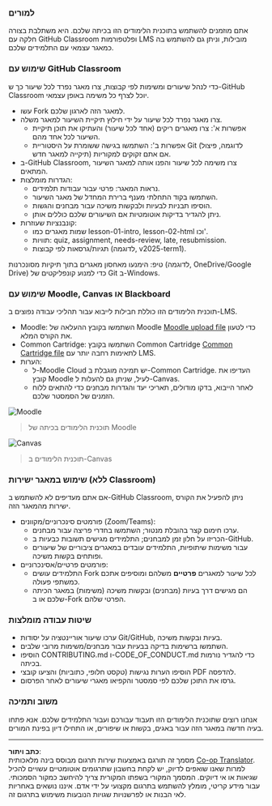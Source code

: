 <!--
CO_OP_TRANSLATOR_METADATA:
{
  "original_hash": "71009af209f81cc01a1f2d324200375f",
  "translation_date": "2025-10-03T10:09:20+00:00",
  "source_file": "for-teachers.md",
  "language_code": "he"
}
-->
### למורים

אתם מוזמנים להשתמש בתוכנית הלימודים הזו בכיתה שלכם. היא משתלבת בצורה חלקה עם GitHub Classroom ופלטפורמות LMS מובילות, וניתן גם להשתמש בה כמאגר עצמאי עם התלמידים שלכם.

### שימוש עם GitHub Classroom

כדי לנהל שיעורים ומשימות לפי קבוצות, צרו מאגר נפרד לכל שיעור כך ש-GitHub Classroom יוכל לצרף כל משימה באופן עצמאי.

- עשו Fork למאגר הזה לארגון שלכם.
- צרו מאגר נפרד לכל שיעור על ידי חילוץ תיקיית השיעור למאגר משלה.
  - אפשרות א': צרו מאגרים ריקים (אחד לכל שיעור) והעתיקו את תוכן תיקיית השיעור לכל אחד מהם.
  - אפשרות ב': השתמשו בגישה ששומרת על היסטוריית Git (לדוגמה, פיצול תיקייה למאגר חדש) אם אתם זקוקים למקוריות.
- ב-GitHub Classroom, צרו משימה לכל שיעור והפנו אותה למאגר השיעור המתאים.
- הגדרות מומלצות:
  - נראות המאגר: פרטי עבור עבודות תלמידים.
  - השתמשו בקוד התחלתי מענף ברירת המחדל של מאגר השיעור.
  - הוסיפו תבניות לבעיות ולבקשות משיכה עבור מבחנים והגשות.
  - ניתן להגדיר בדיקות אוטומטיות אם השיעורים שלכם כוללים אותן.
- קונבנציות שעוזרות:
  - שמות מאגרים כמו lesson-01-intro, lesson-02-html וכו'.
  - תוויות: quiz, assignment, needs-review, late, resubmission.
  - תגיות/גרסאות לפי קבוצות (לדוגמה, v2025-term1).

טיפ: הימנעו מאחסון מאגרים בתוך תיקיות מסונכרנות (לדוגמה, OneDrive/Google Drive) כדי למנוע קונפליקטים של Git ב-Windows.

### שימוש עם Moodle, Canvas או Blackboard

תוכנית הלימודים הזו כוללת חבילות לייבוא עבור תהליכי עבודה נפוצים ב-LMS.

- Moodle: השתמשו בקובץ ההעלאה של Moodle [Moodle upload file](../../../../../../../teaching-files/webdev-moodle.mbz) כדי לטעון את הקורס המלא.
- Common Cartridge: השתמשו בקובץ Common Cartridge [Common Cartridge file](../../../../../../../teaching-files/webdev-common-cartridge.imscc) לתאימות רחבה יותר עם LMS.
- הערות:
  - ל-Moodle Cloud יש תמיכה מוגבלת ב-Common Cartridge. העדיפו את קובץ Moodle לעיל, שניתן גם להעלות ל-Canvas.
  - לאחר הייבוא, בדקו מודולים, תאריכי יעד והגדרות מבחנים כדי להתאים ללוח הזמנים של הסמסטר שלכם.

![Moodle](../../translated_images/moodle.94eb93d714a50cb2c97435b408017dee224348b61bc86203ffd43a4f4e57b95f.he.png)
> תוכנית הלימודים בכיתה של Moodle

![Canvas](../../translated_images/canvas.fbd605ff8e5b8aff567d398528ce113db304446b90b9cad55c654de3fdfcda34.he.png)
> תוכנית הלימודים ב-Canvas

### שימוש במאגר ישירות (ללא Classroom)

אם אתם מעדיפים לא להשתמש ב-GitHub Classroom, ניתן להפעיל את הקורס ישירות מהמאגר הזה.

- פורמטים סינכרוניים/מקוונים (Zoom/Teams):
  - ערכו חימום קצר בהובלת מנטור; השתמשו בחדרי פריצה עבור מבחנים.
  - הכריזו על חלון זמן למבחנים; התלמידים מגישים תשובות כבעיות ב-GitHub.
  - עבור משימות שיתופיות, התלמידים עובדים במאגרים ציבוריים של שיעורים ופותחים בקשות משיכה.
- פורמטים פרטיים/אסינכרוניים:
  - התלמידים עושים Fork לכל שיעור למאגרים **פרטיים** משלהם ומוסיפים אתכם כמשתפי פעולה.
  - הם מגישים דרך בעיות (מבחנים) ובקשות משיכה (משימות) במאגר הכיתה שלכם או ב-Fork הפרטי שלהם.

### שיטות עבודה מומלצות

- ערכו שיעור אוריינטציה על יסודות Git/GitHub, בעיות ובקשות משיכה.
- השתמשו ברשימות בדיקה בבעיות עבור מבחנים/משימות מרובי שלבים.
- הוסיפו CONTRIBUTING.md ו-CODE_OF_CONDUCT.md כדי להגדיר נורמות בכיתה.
- הוסיפו הערות נגישות (טקסט חלופי, כתוביות) והציעו קובצי PDF להדפסה.
- גרסו את התוכן שלכם לפי סמסטר והקפיאו מאגרי שיעורים לאחר הפרסום.

### משוב ותמיכה

אנחנו רוצים שתוכנית הלימודים הזו תעבוד עבורכם ועבור התלמידים שלכם. אנא פתחו בעיה חדשה במאגר הזה עבור באגים, בקשות או שיפורים, או התחילו דיון בפינת המורים.

---

**כתב ויתור**:  
מסמך זה תורגם באמצעות שירות תרגום מבוסס בינה מלאכותית [Co-op Translator](https://github.com/Azure/co-op-translator). למרות שאנו שואפים לדיוק, יש לקחת בחשבון שתרגומים אוטומטיים עשויים להכיל שגיאות או אי דיוקים. המסמך המקורי בשפתו המקורית צריך להיחשב כמקור הסמכותי. עבור מידע קריטי, מומלץ להשתמש בתרגום מקצועי על ידי אדם. איננו נושאים באחריות לאי הבנות או לפרשנויות שגויות הנובעות משימוש בתרגום זה.